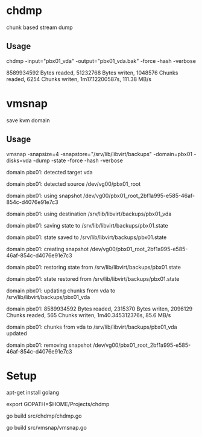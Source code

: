 # chdmp
chunk based stream dump

## Usage
chdmp -input="pbx01_vda" -output="pbx01_vda.bak" -force -hash -verbose

8589934592 Bytes readed, 51232768 Bytes writen, 1048576 Chunks readed, 6254 Chunks writen, 1m17.12200587s, 111.38 MB/s

# vmsnap
save kvm domain

## Usage
vmsnap -snapsize=4 -snapstore="/srv/lib/libvirt/backups" -domain=pbx01 -disks=vda -dump -state -force -hash -verbose 

domain pbx01: detected target vda

domain pbx01: detected source /dev/vg00/pbx01_root

domain pbx01: using snapshot /dev/vg00/pbx01_root_2bf1a995-e585-46af-854c-d4076e91e7c3

domain pbx01: using destination /srv/lib/libvirt/backups/pbx01_vda

domain pbx01: saving state to /srv/lib/libvirt/backups/pbx01.state

domain pbx01: state saved to /srv/lib/libvirt/backups/pbx01.state

domain pbx01: creating snapshot /dev/vg00/pbx01_root_2bf1a995-e585-46af-854c-d4076e91e7c3

domain pbx01: restoring state from /srv/lib/libvirt/backups/pbx01.state

domain pbx01: state restored from /srv/lib/libvirt/backups/pbx01.state

domain pbx01: updating chunks from vda to /srv/lib/libvirt/backups/pbx01_vda

domain pbx01: 8589934592 Bytes readed, 2315370 Bytes writen, 2096129 Chunks readed, 565 Chunks writen, 1m40.345312376s, 85.6 MB/s 

domain pbx01: chunks from vda to /srv/lib/libvirt/backups/pbx01_vda updated

domain pbx01: removing snapshot /dev/vg00/pbx01_root_2bf1a995-e585-46af-854c-d4076e91e7c3

# Setup

apt-get install golang

export GOPATH=$HOME/Projects/chdmp

go build src/chdmp/chdmp.go

go build src/vmsnap/vmsnap.go
